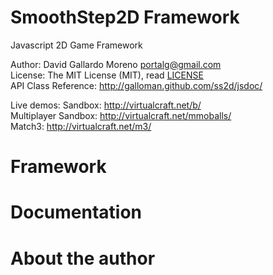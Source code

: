 SmoothStep2D Framework
======================

Javascript 2D Game Framework

Author: David Gallardo Moreno <portalg@gmail.com> <br/>
License: The MIT License (MIT), read <a href=./LICENSE.md>LICENSE</a> <br/>
API Class Reference: http://galloman.github.com/ss2d/jsdoc/ <br/>

Live demos:
Sandbox: http://virtualcraft.net/b/ <br>
Multiplayer Sandbox: http://virtualcraft.net/mmoballs/ <br>
Match3: http://virtualcraft.net/m3/ <br>

Framework
=========


Documentation
=============


About the author
================